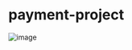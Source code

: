 # payment-project
![image](https://github.com/Pazzoka/payment-project/assets/132320519/d7cd4888-dc9d-42b9-b7d4-e6b91246e369)
